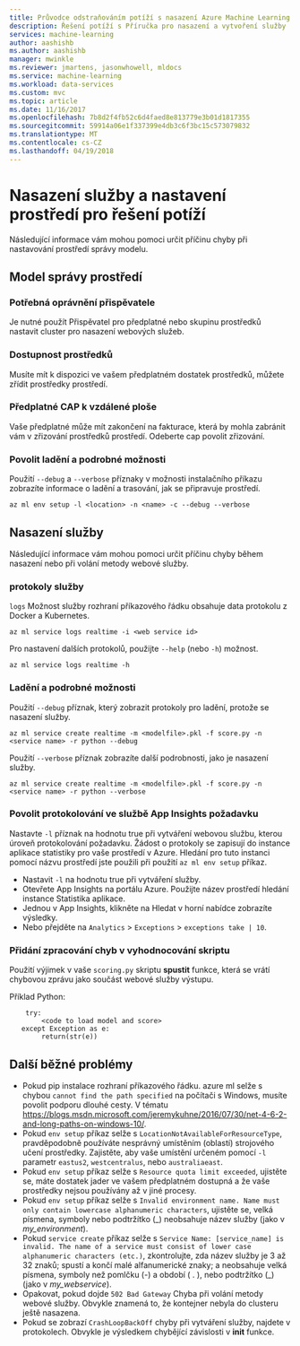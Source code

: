```yaml
---
title: Průvodce odstraňováním potíží s nasazení Azure Machine Learning | Microsoft Docs
description: Řešení potíží s Příručka pro nasazení a vytvoření služby
services: machine-learning
author: aashishb
ms.author: aashishb
manager: mwinkle
ms.reviewer: jmartens, jasonwhowell, mldocs
ms.service: machine-learning
ms.workload: data-services
ms.custom: mvc
ms.topic: article
ms.date: 11/16/2017
ms.openlocfilehash: 7b8d2f4fb52c6d4faed8e813779e3b01d1817355
ms.sourcegitcommit: 59914a06e1f337399e4db3c6f3bc15c573079832
ms.translationtype: MT
ms.contentlocale: cs-CZ
ms.lasthandoff: 04/19/2018
---
```

# <a name="troubleshooting-service-deployment-and-environment-setup"></a>Nasazení služby a nastavení prostředí pro řešení potíží
Následující informace vám mohou pomoci určit příčinu chyby při nastavování prostředí správy modelu.

## <a name="model-management-environment"></a>Model správy prostředí
### <a name="contributor-permission-required"></a>Potřebná oprávnění přispěvatele
Je nutné použít Přispěvatel pro předplatné nebo skupinu prostředků nastavit cluster pro nasazení webových služeb.

### <a name="resource-availability"></a>Dostupnost prostředků
Musíte mít k dispozici ve vašem předplatném dostatek prostředků, můžete zřídit prostředky prostředí.

### <a name="subscription-caps"></a>Předplatné CAP k vzdálené ploše
Vaše předplatné může mít zakončení na fakturace, která by mohla zabránit vám v zřizování prostředků prostředí. Odeberte cap povolit zřizování.

### <a name="enable-debug-and-verbose-options"></a>Povolit ladění a podrobné možnosti
Použití `--debug` a `--verbose` příznaky v možnosti instalačního příkazu zobrazíte informace o ladění a trasování, jak se připravuje prostředí.

```
az ml env setup -l <location> -n <name> -c --debug --verbose 
```

## <a name="service-deployment"></a>Nasazení služby
Následující informace vám mohou pomoci určit příčinu chyby během nasazení nebo při volání metody webové služby.

### <a name="service-logs"></a>protokoly služby
`logs` Možnost služby rozhraní příkazového řádku obsahuje data protokolu z Docker a Kubernetes.

```
az ml service logs realtime -i <web service id>
```

Pro nastavení dalších protokolů, použijte `--help` (nebo `-h`) možnost.

```
az ml service logs realtime -h
```

### <a name="debug-and-verbose-options"></a>Ladění a podrobné možnosti
Použití `--debug` příznak, který zobrazit protokoly pro ladění, protože se nasazení služby.

```
az ml service create realtime -m <modelfile>.pkl -f score.py -n <service name> -r python --debug
```

Použití `--verbose` příznak zobrazíte další podrobnosti, jako je nasazení služby.

```
az ml service create realtime -m <modelfile>.pkl -f score.py -n <service name> -r python --verbose
```

### <a name="enable-request-logging-in-app-insights"></a>Povolit protokolování ve službě App Insights požadavku
Nastavte `-l` příznak na hodnotu true při vytváření webovou službu, kterou úroveň protokolování požadavku. Žádost o protokoly se zapisují do instance aplikace statistiky pro vaše prostředí v Azure. Hledání pro tuto instanci pomocí názvu prostředí jste použili při použití `az ml env setup` příkaz.

- Nastavit `-l` na hodnotu true při vytváření služby.
- Otevřete App Insights na portálu Azure. Použijte název prostředí hledání instance Statistika aplikace.
- Jednou v App Insights, klikněte na Hledat v horní nabídce zobrazíte výsledky.
- Nebo přejděte na `Analytics`  >  `Exceptions`  >  `exceptions take | 10`.


### <a name="add-error-handling-in-scoring-script"></a>Přidání zpracování chyb v vyhodnocování skriptu
Použití výjimek v vaše `scoring.py` skriptu **spustit** funkce, která se vrátí chybovou zprávu jako součást webové služby výstupu.

Příklad Python:
```
    try:
        <code to load model and score>
   except Exception as e:
        return(str(e))
```

## <a name="other-common-problems"></a>Další běžné problémy
- Pokud pip instalace rozhraní příkazového řádku. azure ml selže s chybou `cannot find the path specified` na počítači s Windows, musíte povolit podporu dlouhé cesty. V tématu https://blogs.msdn.microsoft.com/jeremykuhne/2016/07/30/net-4-6-2-and-long-paths-on-windows-10/. 
- Pokud `env setup` příkaz selže s `LocationNotAvailableForResourceType`, pravděpodobně používáte nesprávný umístěním (oblastí) strojového učení prostředky. Zajistěte, aby vaše umístění určeném pomocí `-l` parametr `eastus2`, `westcentralus`, nebo `australiaeast`.
- Pokud `env setup` příkaz selže s `Resource quota limit exceeded`, ujistěte se, máte dostatek jader ve vašem předplatném dostupná a že vaše prostředky nejsou používány až v jiné procesy.
- Pokud `env setup` příkaz selže s `Invalid environment name. Name must only contain lowercase alphanumeric characters`, ujistěte se, velká písmena, symboly nebo podtržítko (_) neobsahuje název služby (jako v *my_environment*).
- Pokud `service create` příkaz selže s `Service Name: [service_name] is invalid. The name of a service must consist of lower case alphanumeric characters (etc.)`, zkontrolujte, zda název služby je 3 až 32 znaků; spustí a končí malé alfanumerické znaky; a neobsahuje velká písmena, symboly než pomlčku (-) a období ( . ), nebo podtržítko (_) (jako v *my_webservice*).
- Opakovat, pokud dojde `502 Bad Gateway` Chyba při volání metody webové služby. Obvykle znamená to, že kontejner nebyla do clusteru ještě nasazena.
- Pokud se zobrazí `CrashLoopBackOff` chyby při vytváření služby, najdete v protokolech. Obvykle je výsledkem chybějící závislosti v **init** funkce.
